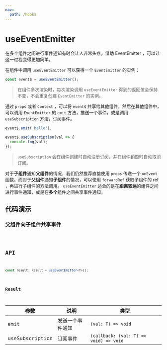 ```yaml
---
nav:
  path: /hooks
---
```


# useEventEmitter

在多个组件之间进行事件通知有时会让人非常头疼，借助 EventEmitter ，可以让这一过程变得更加简单。

在组件中调用 `useEventEmitter` 可以获得一个 `EventEmitter` 的实例：

```js
const event$ = useEventEmitter();
```

> 在组件多次渲染时，每次渲染调用 `useEventEmitter` 得到的返回值会保持不变，不会重复创建 `EventEmitter` 的实例。

通过 `props` 或者 `Context` ，可以将 `event$` 共享给其他组件。然后在其他组件中，可以调用 `EventEmitter` 的 `emit` 方法，推送一个事件，或是调用 `useSubscription` 方法，订阅事件。

```js
event$.emit('hello');
```

```js
event$.useSubscription(val => {
  console.log(val);
});
```

> `useSubscription` 会在组件创建时自动注册订阅，并在组件销毁时自动取消订阅。

对于**子组件**通知**父组件**的情况，我们仍然推荐直接使用 `props` 传递一个 `onEvent` 函数。而对于**父组件**通知**子组件**的情况，可以使用 `forwardRef` 获取子组件的 ref ，再进行子组件的方法调用。 `useEventEmitter` 适合的是在**距离较远**的组件之间进行事件通知，或是在**多个**组件之间共享事件通知。

## 代码演示

### 父组件向子组件共享事件

<code src="./demo/demo1.tsx" />

## API

```typescript
const result: Result = useEventEmitter<T>();
```

### Result

| 参数            | 说明             | 类型                                   |
| --------------- | ---------------- | -------------------------------------- |
| emit            | 发送一个事件通知 | `(val: T) => void`                     |
| useSubscription | 订阅事件         | `(callback: (val: T) => void) => void` |
